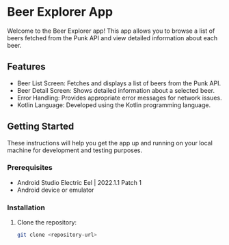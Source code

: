 # Beer Explorer App

Welcome to the Beer Explorer app! This app allows you to browse a list of beers fetched from the Punk API and view detailed information about each beer.

## Features

- Beer List Screen: Fetches and displays a list of beers from the Punk API.
- Beer Detail Screen: Shows detailed information about a selected beer.
- Error Handling: Provides appropriate error messages for network issues.
- Kotlin Language: Developed using the Kotlin programming language.

## Getting Started

These instructions will help you get the app up and running on your local machine for development and testing purposes.

### Prerequisites

- Android Studio Electric Eel | 2022.1.1 Patch 1
- Android device or emulator

### Installation

1. Clone the repository:

   ```bash
   git clone <repository-url>
